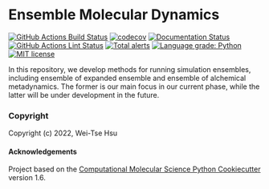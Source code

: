 Ensemble Molecular Dynamics
==============================
[//]: # (Badges)
[![GitHub Actions Build Status](https://github.com/wehs7661/ensemble_md/workflows/CI/badge.svg)](https://github.com/wehs7661/ensemble_md/actions?query=workflow%3ACI)
[![codecov](https://codecov.io/gh/wehs7661/ensemble_md/branch/master/graph/badge.svg)](https://codecov.io/gh/wehs7661/ensemble_md/branch/master)
[![Documentation Status](https://readthedocs.org/projects/ensemble-md/badge/?version=latest)](https://ensemble_md.readthedocs.io/en/latest/?badge=latest)
[![GitHub Actions Lint Status](https://github.com/wehs7661/ensemble_md/actions/workflows/lint.yaml/badge.svg)](https://github.com/wehs7661/ensemble_md/actions/workflows/lint.yaml)
[![Total alerts](https://img.shields.io/lgtm/alerts/g/wehs7661/ensemble_md.svg?logo=lgtm&logoWidth=18)](https://lgtm.com/projects/g/wehs7661/ensemble_md/alerts/)
[![Language grade: Python](https://img.shields.io/lgtm/grade/python/g/wehs7661/ensemble_md.svg?logo=lgtm&logoWidth=18)](https://lgtm.com/projects/g/wehs7661/ensemble_md/context:python)
[![MIT license](https://img.shields.io/badge/License-MIT-blue.svg)](https://lbesson.mit-license.org/)

In this repository, we develop methods for running simulation ensembles, including ensemble of expanded ensemble and ensemble of alchemical metadynamics. The former is our main focus in our current phase, while the latter will be under development in the future. 

### Copyright

Copyright (c) 2022, Wei-Tse Hsu


#### Acknowledgements
 
Project based on the 
[Computational Molecular Science Python Cookiecutter](https://github.com/molssi/cookiecutter-cms) version 1.6.
